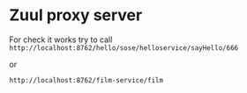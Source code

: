 # Zuul proxy server

For check it works try to call `http://localhost:8762/hello/sose/helloservice/sayHello/666`
 
or 

`http://localhost:8762/film-service/film` 
